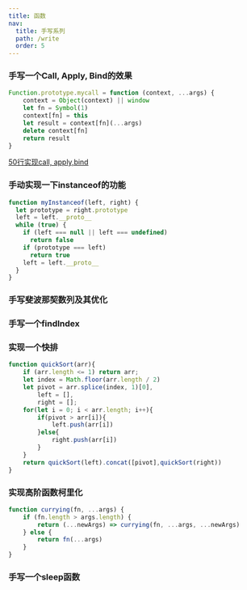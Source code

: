 ```yaml
---
title: 函数
nav:
  title: 手写系列
  path: /write
  order: 5
---
```


### 手写一个Call, Apply, Bind的效果
``` js
Function.prototype.mycall = function (context, ...args) {
    context = Object(context) || window
    let fn = Symbol(1)
    context[fn] = this
    let result = context[fn](...args)
    delete context[fn]
    return result
}
```
[50行实现call, apply,bind](https://segmentfault.com/a/1190000020044435)

### 手动实现一下instanceof的功能
```js
function myInstanceof(left, right) {
  let prototype = right.prototype
  left = left.__proto__
  while (true) {
    if (left === null || left === undefined)
      return false
    if (prototype === left)
      return true
    left = left.__proto__
  }
}
```

### 手写斐波那契数列及其优化

### 手写一个findIndex 

### 实现一个快排
```js
function quickSort(arr){
    if (arr.length <= 1) return arr;
    let index = Math.floor(arr.length / 2)
    let pivot = arr.splice(index, 1)[0],
        left = [],
        right = [];
    for(let i = 0; i < arr.length; i++){
        if(pivot > arr[i]){
            left.push(arr[i])
        }else{
            right.push(arr[i])
        }
    }
    return quickSort(left).concat([pivot],quickSort(right))
}
```

### 实现高阶函数柯里化
```js
function currying(fn, ...args) {
    if (fn.length > args.length) {
        return (...newArgs) => currying(fn, ...args, ...newArgs)
    } else {
        return fn(...args)
    }
}
```

### 手写一个sleep函数
